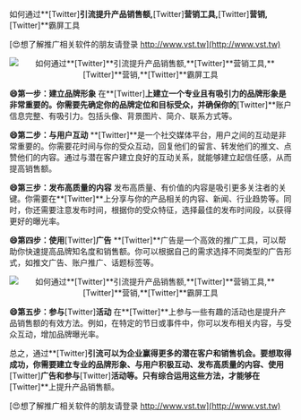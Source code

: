 如何通过**[Twitter]**引流提升产品销售额,**[Twitter]**营销工具,**[Twitter]**营销,**[Twitter]**霸屏工具

[😍想了解推广相关软件的朋友请登录 http://www.vst.tw](http://www.vst.tw)

 <center><img src="https://vst.tw/MP4/tuiguang/png/5.png" alt="如何通过**[Twitter]**引流提升产品销售额,**[Twitter]**营销工具,**[Twitter]**营销,**[Twitter]**霸屏工具"></center>

**😄第一步：建立品牌形象**
在**[Twitter]**上建立一个专业且有吸引力的品牌形象是非常重要的。你需要先确定你的品牌定位和目标受众，并确保你的**[Twitter]**账户信息完整、有吸引力。包括头像、背景图片、简介、联系方式等。

**😄第二步：与用户互动**
**[Twitter]**是一个社交媒体平台，用户之间的互动是非常重要的。你需要花时间与你的受众互动，回复他们的留言、转发他们的推文、点赞他们的内容。通过与潜在客户建立良好的互动关系，就能够建立起信任感，从而提高销售额。

**😄第三步：发布高质量的内容**
发布高质量、有价值的内容是吸引更多关注者的关键。你需要在**[Twitter]**上分享与你的产品相关的内容、新闻、行业趋势等。同时，你还需要注意发布时间，根据你的受众特征，选择最佳的发布时间段，以获得更好的曝光率。

**😄第四步：使用**[Twitter]**广告**
**[Twitter]**广告是一个高效的推广工具，可以帮助你快速提高品牌知名度和销售额。你可以根据自己的需求选择不同类型的广告形式，如推文广告、账户推广、话题标签等。

 <center><img src="https://vst.tw/MP4/tuiguang/png/2.png" alt="如何通过**[Twitter]**引流提升产品销售额,**[Twitter]**营销工具,**[Twitter]**营销,**[Twitter]**霸屏工具"></center>

**😄第五步：参与**[Twitter]**活动**
在**[Twitter]**上参与一些有趣的活动也是提升产品销售额的有效方法。例如，在特定的节日或事件中，你可以发布相关内容，与受众互动，增加品牌曝光率。

总之，通过**[Twitter]**引流可以为企业赢得更多的潜在客户和销售机会。要想取得成功，你需要建立专业的品牌形象、与用户积极互动、发布高质量的内容、使用**[Twitter]**广告和参与**[Twitter]**活动等。只有综合运用这些方法，才能够在**[Twitter]**上提升产品销售额。

[😍想了解推广相关软件的朋友请登录 http://www.vst.tw](http://www.vst.tw)



